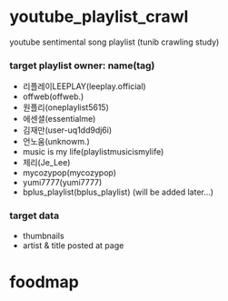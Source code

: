 # youtube_playlist_crawl
youtube sentimental song playlist (tunib crawling study)

### target playlist owner: name(tag)
- 리플레이LEEPLAY(leeplay.official)
- offweb(offweb.)
- 원플리(oneplaylist5615)
- 에센셜(essentialme)
- 김재만(user-uq1dd9dj6i)
- 언노움(unknowm.)
- music is my life(playlistmusicismylife)
- 제리(Je_Lee)
- mycozypop(mycozypop)
- yumi7777(yumi7777)
- bplus_playlist(bplus_playlist)
  (will be added later...)

### target data
- thumbnails
- artist & title posted at page
# foodmap
